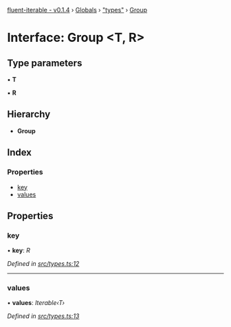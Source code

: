 [fluent-iterable - v0.1.4](../README.md) › [Globals](../globals.md) › ["types"](../modules/_types_.md) › [Group](_types_.group.md)

# Interface: Group <**T, R**>

## Type parameters

▪ **T**

▪ **R**

## Hierarchy

* **Group**

## Index

### Properties

* [key](_types_.group.md#key)
* [values](_types_.group.md#values)

## Properties

###  key

• **key**: *R*

*Defined in [src/types.ts:12](https://github.com/kataik/fluent-iterable/blob/bc60f04/src/types.ts#L12)*

___

###  values

• **values**: *Iterable‹T›*

*Defined in [src/types.ts:13](https://github.com/kataik/fluent-iterable/blob/bc60f04/src/types.ts#L13)*
